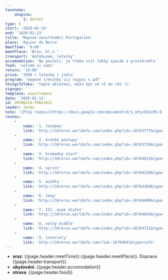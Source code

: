 ```yaml
---
taxonomy:
    skupina:
        1: dorost
type: S
start: '2020-02-16'
end: '2020-02-23'
title: 'Mapové soustředění Portugalsko'
place: 'Aguiar da Beira'
meetTime: '9:00'
meetPlace: 'Brno, hl.n.'
transport: 'Autobusem, letecky'
accomodation: 'Na posteli, je třeba vzít lehký spacák a prostěradlo'
food: 'vaříme si sami'
return: '19:00'
price: '3500 + letenka + jídlo'
program: 'mapové tréninky viz rozpis v pdf'
thingsToTake: 'teplé oblečení, může být od +5 do +25 °C'
signups: ''
template: soustredeni
date: '2020-01-13'
id: 20200216-f96e1b12
leader: Jenda
note: '[Plný rozpis](https://docs.google.com/document/d/1_mfyvCDJcRV-D_cg4dSf6XPP3lkOrR81NqLtq-2blfs/edit?usp=sharing)'
routes:
    -
        name: '1. tandemy'
        link: 'http://3drerun.worldofo.com/index.php?id=-16763777&type=info'
    -
        name: '2. krátké postupy'
        link: 'http://3drerun.worldofo.com/index.php?id=-16763778&type=info'
    -
        name: '3. hromadný start'
        link: 'http://3drerun.worldofo.com/index.php?id=-16764012&type=info'
    -
        name: '4. sprint'
        link: 'http://3drerun.worldofo.com/index.php?id=-16764229&type=info'
    -
        name: '5. middle '
        link: 'http://3drerun.worldofo.com/index.php?id=-16764369&type=info'
    -
        name: '6. long'
        link: 'http://3drerun.worldofo.com/index.php?id=-16764480&type=info'
    -
        name: '7. III. úsek štafet'
        link: 'http://3drerun.worldofo.com/index.php?id=-16764654&type=info'
    -
        name: '8. volný middle'
        link: 'http://3drerun.worldofo.com/index.php?id=-16764721&type=info'
    -
        name: '9. intervaly'
        link: 'http://3drerun.worldofo.com/?id=-16764841&type=info'
---
```

* **sraz**: {{page.header.meetTime}} {{page.header.meetPlace}}. Doprava {{page.header.transport}}.
* **ubytování**: {{page.header.accomodation}}
* **strava**: {{page.header.food}}
